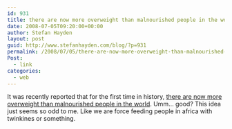 ```yaml
---
id: 931
title: there are now more overweight than malnourished people in the world
date: 2008-07-05T09:20:00+00:00
author: Stefan Hayden
layout: post
guid: http://www.stefanhayden.com/blog/?p=931
permalink: /2008/07/05/there-are-now-more-overweight-than-malnourished-people-in-the-world/
Post:
  - link
categories:
  - web
---
```

It was recently reported that for the first time in history, <a href="http://strangemaps.wordpress.com/2008/07/05/297-the-south-shall-snack-again/">there are now more overweight than malnourished people in the world</a>. Umm... good? This idea just seems so odd to me. Like we are force feeding people in africa with twinkines or something.
